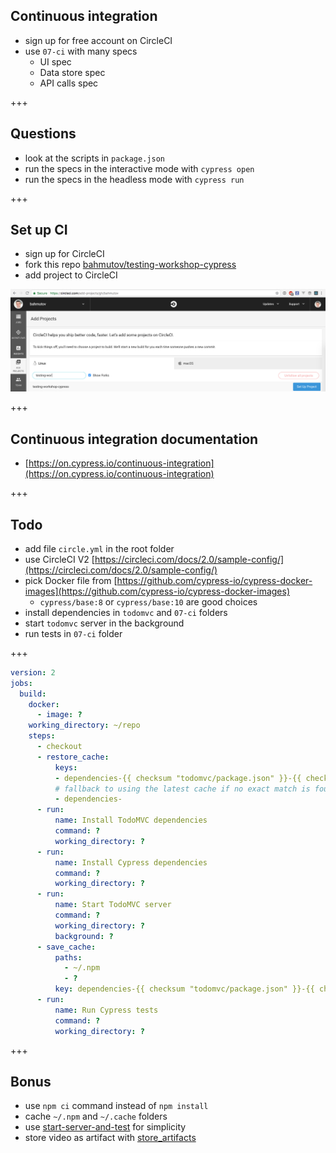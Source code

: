 ## Continuous integration

- sign up for free account on CircleCI
- use `07-ci` with many specs
  - UI spec
  - Data store spec
  - API calls spec

+++

## Questions

- look at the scripts in `package.json`
- run the specs in the interactive mode with `cypress open`
- run the specs in the headless mode with `cypress run`

+++

## Set up CI

- sign up for CircleCI
- fork this repo [bahmutov/testing-workshop-cypress](https://github.com/bahmutov/testing-workshop-cypress)
- add project to CircleCI

![Add project](img/add-project.png)

+++

## Continuous integration documentation

- [https://on.cypress.io/continuous-integration](https://on.cypress.io/continuous-integration)

+++

## Todo

- add file `circle.yml` in the root folder
- use CircleCI V2 [https://circleci.com/docs/2.0/sample-config/](https://circleci.com/docs/2.0/sample-config/)
- pick Docker file from [https://github.com/cypress-io/cypress-docker-images](https://github.com/cypress-io/cypress-docker-images)
  - `cypress/base:8` or `cypress/base:10` are good choices
- install dependencies in `todomvc` and `07-ci` folders
- start `todomvc` server in the background
- run tests in `07-ci` folder

+++

```yaml
version: 2
jobs:
  build:
    docker:
      - image: ?
    working_directory: ~/repo
    steps:
      - checkout
      - restore_cache:
          keys:
          - dependencies-{{ checksum "todomvc/package.json" }}-{{ checksum "07-ci/package.json" }}
          # fallback to using the latest cache if no exact match is found
          - dependencies-
      - run:
          name: Install TodoMVC dependencies
          command: ?
          working_directory: ?
      - run:
          name: Install Cypress dependencies
          command: ?
          working_directory: ?
      - run:
          name: Start TodoMVC server
          command: ?
          working_directory: ?
          background: ?
      - save_cache:
          paths:
            - ~/.npm
            - ?
          key: dependencies-{{ checksum "todomvc/package.json" }}-{{ checksum "07-ci/package.json" }}
      - run:
          name: Run Cypress tests
          command: ?
          working_directory: ?
```

+++

## Bonus

- use `npm ci` command instead of `npm install`
- cache `~/.npm` and `~/.cache` folders
- use [start-server-and-test](https://github.com/bahmutov/start-server-and-test) for simplicity
- store video as artifact with [store_artifacts](https://circleci.com/docs/2.0/configuration-reference/#store_artifacts)
